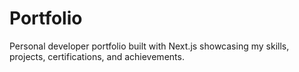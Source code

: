 # Portfolio
Personal developer portfolio built with Next.js showcasing my skills, projects, certifications, and achievements.
